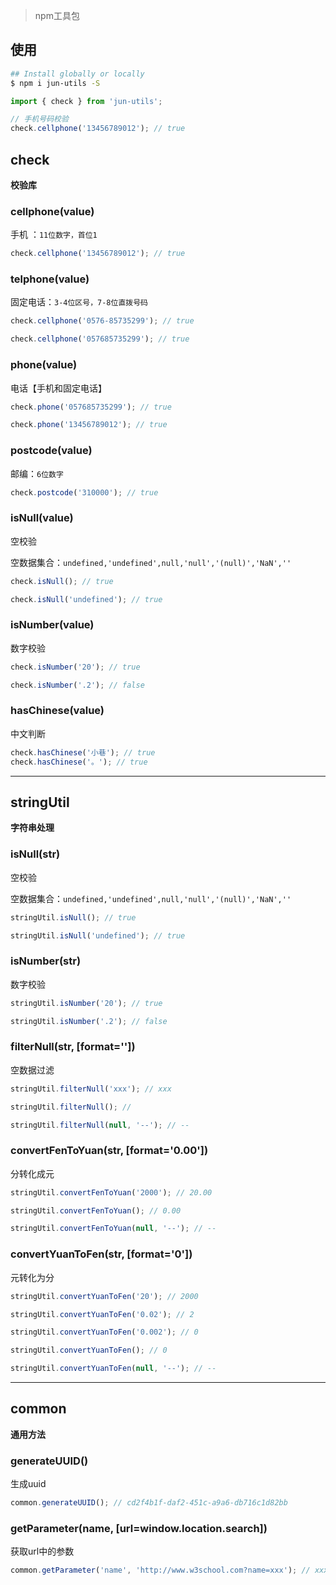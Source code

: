 > npm工具包

## 使用
```bash
## Install globally or locally
$ npm i jun-utils -S
```
```js
import { check } from 'jun-utils';

// 手机号码校验
check.cellphone('13456789012'); // true
```

## check
**校验库**

### cellphone(value)
手机 ：`11位数字，首位1`

```js
check.cellphone('13456789012'); // true
```

### telphone(value)
固定电话：`3-4位区号，7-8位直拨号码`

```js
check.cellphone('0576-85735299'); // true

check.cellphone('057685735299'); // true
```

### phone(value)
电话【手机和固定电话】

```js
check.phone('057685735299'); // true

check.phone('13456789012'); // true
```

### postcode(value)
邮编：`6位数字`

```js
check.postcode('310000'); // true
```

### isNull(value)
空校验

空数据集合：`undefined,'undefined',null,'null','(null)','NaN',''`

```js
check.isNull(); // true

check.isNull('undefined'); // true
```

### isNumber(value)
数字校验

```js
check.isNumber('20'); // true

check.isNumber('.2'); // false
```

### hasChinese(value)
中文判断

```js
check.hasChinese('小巷'); // true
check.hasChinese('。'); // true
```
***

## stringUtil
**字符串处理**

### isNull(str)
空校验

空数据集合：`undefined,'undefined',null,'null','(null)','NaN',''`

```js
stringUtil.isNull(); // true

stringUtil.isNull('undefined'); // true
```

### isNumber(str)
数字校验

```js
stringUtil.isNumber('20'); // true

stringUtil.isNumber('.2'); // false
```

### filterNull(str, [format=''])
空数据过滤

```js
stringUtil.filterNull('xxx'); // xxx

stringUtil.filterNull(); //

stringUtil.filterNull(null, '--'); // --
```

### convertFenToYuan(str, [format='0.00'])
分转化成元

```js
stringUtil.convertFenToYuan('2000'); // 20.00

stringUtil.convertFenToYuan(); // 0.00

stringUtil.convertFenToYuan(null, '--'); // --
```

### convertYuanToFen(str, [format='0'])
元转化为分

```js
stringUtil.convertYuanToFen('20'); // 2000

stringUtil.convertYuanToFen('0.02'); // 2

stringUtil.convertYuanToFen('0.002'); // 0

stringUtil.convertYuanToFen(); // 0

stringUtil.convertYuanToFen(null, '--'); // --
```
***

## common
**通用方法**

### generateUUID()
生成uuid

```js
common.generateUUID(); // cd2f4b1f-daf2-451c-a9a6-db716c1d82bb
```

### getParameter(name, [url=window.location.search])
获取url中的参数

```js
common.getParameter('name', 'http://www.w3school.com?name=xxx'); // xxx
```
